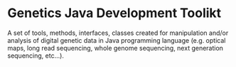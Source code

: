 # Genetics Java Development Toolikt

A set of tools, methods, interfaces, classes created for manipulation and/or analysis of digital genetic data in Java programming language (e.g. optical maps, long read sequencing, whole genome sequencing, next generation sequencing, etc...).
